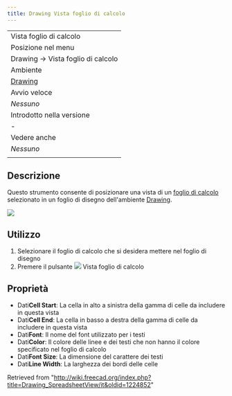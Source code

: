 ```yaml
---
title: Drawing Vista foglio di calcolo
---
```

|  |
| --- |
| Vista foglio di calcolo |
| Posizione nel menu |
| Drawing → Vista foglio di calcolo |
| Ambiente |
| [Drawing](/Drawing_Workbench/it "Drawing Workbench/it") |
| Avvio veloce |
| *Nessuno* |
| Introdotto nella versione |
| - |
| Vedere anche |
| *Nessuno* |
|  |

## Descrizione

Questo strumento consente di posizionare una vista di un [foglio di calcolo](/Spreadsheet_Workbench/it "Spreadsheet Workbench/it") selezionato in un foglio di disegno dell'ambiente [Drawing](/Drawing_Workbench/it "Drawing Workbench/it").

![](/images/Drawing_spreadsheetview.jpg)

## Utilizzo

1. Selezionare il foglio di calcolo che si desidera mettere nel foglio di disegno
2. Premere il pulsante ![](/images/Drawing_SpreadsheetView.png) Vista foglio di calcolo

## Proprietà

* Dati**Cell Start**: La cella in alto a sinistra della gamma di celle da includere in questa vista
* Dati**Cell End**: La cella in basso a destra della gamma di celle da includere in questa vista
* Dati**Font**: Il nome del font utilizzato per i testi
* Dati**Color**: Il colore delle linee e dei testi che non hanno il colore specificato nel foglio di calcolo
* Dati**Font Size**: La dimensione del carattere dei testi
* Dati**Line Width**: La larghezza dei bordi delle celle

Retrieved from "<http://wiki.freecad.org/index.php?title=Drawing_SpreadsheetView/it&oldid=1224852>"